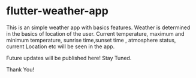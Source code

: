 # flutter-weather-app
This is an simple weather app with basics features. Weather is determined in the basics of location of the user. Current temperature, maximum and minimum temperature, sunrise time,sunset time , atmosphere status, current Location etc  will be seen in the app.

Future updates will be published here! Stay Tuned.

Thank You!
